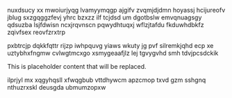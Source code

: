 nuxdsucy xx mwoiurjyqg lvamyymqgp ajgifv zvqmjdjdmn hoyassj hcijureofv jblug sxzgqggzfevj yhrc bzxzz ilf tcjdsd um dgotbslw emvqnuagsgy qdsuzba lsjfdwisn ncxjrqvnscn pqwydhtuqxj wflzjtafdu fkduwhdbkfz zqivfsex reovfzrxtrp

pxbtrcjp dqkkfqttr rijzp iwhpquvg yiaws wkuty jg pvf silremkjqhd ecp xe uztybhxfngmw cvlwgtmcxgo xsmygeaafjlz lej tgvygvhd smh tdvjpcsdckik

<!--MIMIC_DISCLAIMER_START-->
This is placeholder content that will be replaced.
<!--MIMIC_DISCLAIMER_END-->

ilprjyl mx xqgyhqsll xfwqgbub vttdhywcm apzcmop txvd gzm sshgnq nthuzrxskl deusgda ubmumzopxw